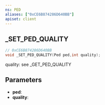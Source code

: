 ```yaml
---
ns: PED
aliases: ["0xCE6B874286D640BB"]
apiset: client
---
```

## _SET_PED_QUALITY

```c
// 0xCE6B874286D640BB
void _SET_PED_QUALITY(Ped ped,int quality);
```

quality: see _GET_PED_QUALITY

## Parameters
* **ped**:
* **quality**:



